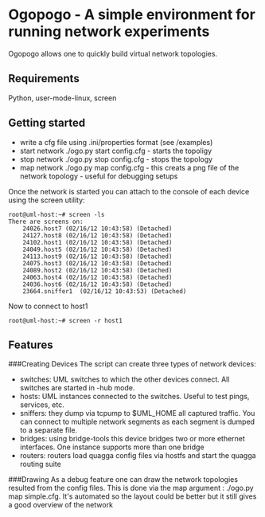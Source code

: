 Ogopogo - A simple environment  for running network experiments 
=========================

Ogopogo allows one to quickly build virtual network topologies.  

Requirements
------------
Python, user-mode-linux, screen


Getting started
---------------
- write a cfg file using .ini/properties format (see /examples)
- start network ./ogo.py start config.cfg  - starts the topoligy
- stop network ./ogo.py stop config.cfg  - stops the topology
- map network ./ogo.py map config.cfg  - this creats a png file of the network topology - useful for debugging setups

Once the network is started you can attach to the console of each device using the screen utility:

    root@uml-host:~# screen -ls
    There are screens on:
        24026.host7	(02/16/12 10:43:58)	(Detached)
        24127.host8	(02/16/12 10:43:58)	(Detached)
        24102.host1	(02/16/12 10:43:58)	(Detached)
        24049.host5	(02/16/12 10:43:58)	(Detached)
        24113.host9	(02/16/12 10:43:58)	(Detached)
        24075.host3	(02/16/12 10:43:58)	(Detached)
        24089.host2	(02/16/12 10:43:58)	(Detached)
        24063.host4	(02/16/12 10:43:58)	(Detached)
        24036.host6	(02/16/12 10:43:58)	(Detached)
        23664.sniffer1	(02/16/12 10:43:53)	(Detached)

Now to connect to host1

    root@uml-host:~# screen -r host1



Features
--------

###Creating Devices
The script can create three types of network devices:

- switches: UML switches to which the other devices connect. All switches are started in -hub mode.
- hosts: UML instances connected to the switches. Useful to test pings, services, etc.
- sniffers: they dump via tcpump to $UML_HOME all captured traffic. You can connect to multiple network segments as each segment is dumped to a separate file.
- bridges: using bridge-tools this device bridges two or more ethernet interfaces. One instance supports more than one bridge
- routers:  routers load quagga config files via hostfs and start the quagga routing suite

###Drawing
As a debug feature one can draw the network topologies resulted from the config files. This is done via the map argument
: ./ogo.py map simple.cfg. It's automated so the layout could be better but it still gives a good overview of the network


